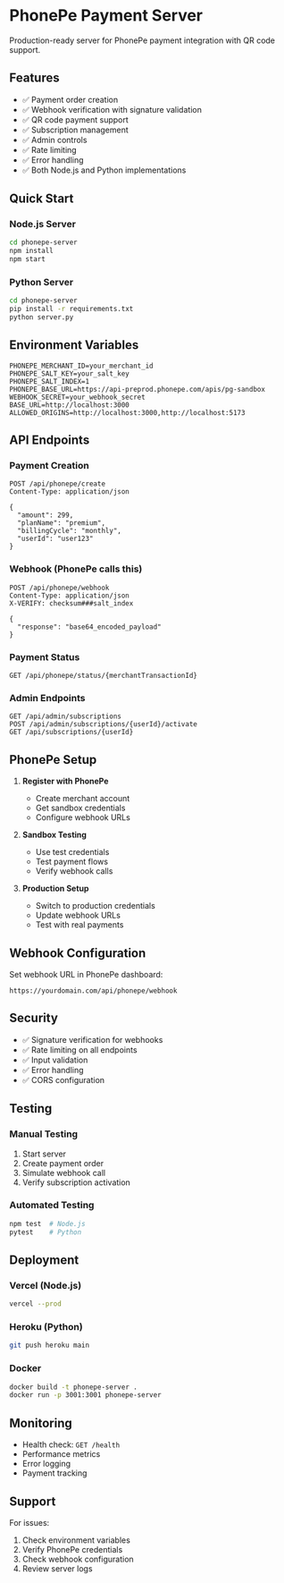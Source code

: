 # PhonePe Payment Server

Production-ready server for PhonePe payment integration with QR code support.

## Features

- ✅ Payment order creation
- ✅ Webhook verification with signature validation
- ✅ QR code payment support
- ✅ Subscription management
- ✅ Admin controls
- ✅ Rate limiting
- ✅ Error handling
- ✅ Both Node.js and Python implementations

## Quick Start

### Node.js Server

```bash
cd phonepe-server
npm install
npm start
```

### Python Server

```bash
cd phonepe-server
pip install -r requirements.txt
python server.py
```

## Environment Variables

```env
PHONEPE_MERCHANT_ID=your_merchant_id
PHONEPE_SALT_KEY=your_salt_key
PHONEPE_SALT_INDEX=1
PHONEPE_BASE_URL=https://api-preprod.phonepe.com/apis/pg-sandbox
WEBHOOK_SECRET=your_webhook_secret
BASE_URL=http://localhost:3000
ALLOWED_ORIGINS=http://localhost:3000,http://localhost:5173
```

## API Endpoints

### Payment Creation
```http
POST /api/phonepe/create
Content-Type: application/json

{
  "amount": 299,
  "planName": "premium",
  "billingCycle": "monthly",
  "userId": "user123"
}
```

### Webhook (PhonePe calls this)
```http
POST /api/phonepe/webhook
Content-Type: application/json
X-VERIFY: checksum###salt_index

{
  "response": "base64_encoded_payload"
}
```

### Payment Status
```http
GET /api/phonepe/status/{merchantTransactionId}
```

### Admin Endpoints
```http
GET /api/admin/subscriptions
POST /api/admin/subscriptions/{userId}/activate
GET /api/subscriptions/{userId}
```

## PhonePe Setup

1. **Register with PhonePe**
   - Create merchant account
   - Get sandbox credentials
   - Configure webhook URLs

2. **Sandbox Testing**
   - Use test credentials
   - Test payment flows
   - Verify webhook calls

3. **Production Setup**
   - Switch to production credentials
   - Update webhook URLs
   - Test with real payments

## Webhook Configuration

Set webhook URL in PhonePe dashboard:
```
https://yourdomain.com/api/phonepe/webhook
```

## Security

- ✅ Signature verification for webhooks
- ✅ Rate limiting on all endpoints
- ✅ Input validation
- ✅ Error handling
- ✅ CORS configuration

## Testing

### Manual Testing
1. Start server
2. Create payment order
3. Simulate webhook call
4. Verify subscription activation

### Automated Testing
```bash
npm test  # Node.js
pytest    # Python
```

## Deployment

### Vercel (Node.js)
```bash
vercel --prod
```

### Heroku (Python)
```bash
git push heroku main
```

### Docker
```bash
docker build -t phonepe-server .
docker run -p 3001:3001 phonepe-server
```

## Monitoring

- Health check: `GET /health`
- Performance metrics
- Error logging
- Payment tracking

## Support

For issues:
1. Check environment variables
2. Verify PhonePe credentials
3. Check webhook configuration
4. Review server logs

